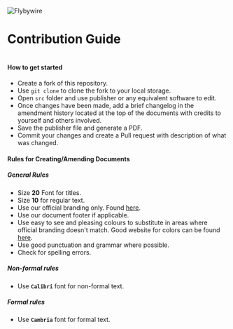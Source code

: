![Flybywire](https://raw.githubusercontent.com/flybywiresim/fbw-branding/master/png/FBW-Logo.png)
# Contribution Guide
#
#### How to get started
- Create a fork of this repository.
- Use ```git clone``` to clone the fork to your local storage.
- Open ```src``` folder and use publisher or any equivalent software to edit.
- Once changes have been made, add a brief changelog in the amendment history located at the top of the documents with credits to yourself and others involved.
- Save the publisher file and generate a PDF. 
- Commit your changes and create a Pull request with description of what was changed.

#### Rules for Creating/Amending Documents
##### General Rules
- Size **20** Font for titles.
- Size **10** for regular text.
- Use our official branding only. Found [here](https://github.com/flybywiresim/fbw-branding).
- Use our document footer if applicable.
- Use easy to see and pleasing colours to substitute in areas where official branding doesn't match. Good website for colors can be found [here](https://flatuicolors.com/).
- Use good punctuation and grammar where possible.
- Check for spelling errors.
##### Non-formal rules
- Use **```Calibri```** font for non-formal text.
##### Formal rules
- Use **```Cambria```** font for formal text.
